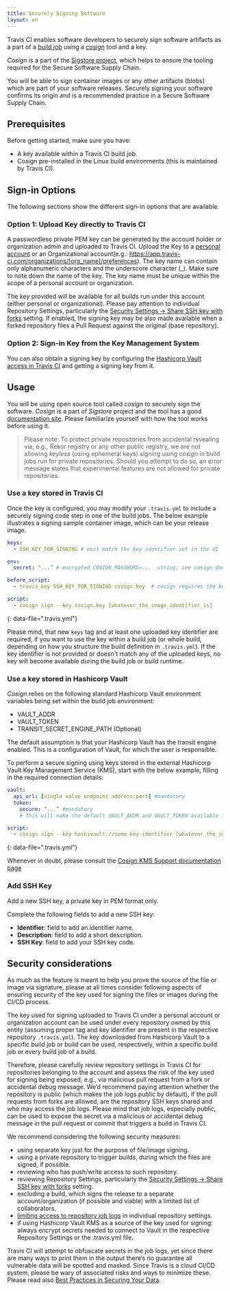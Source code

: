 ```yaml
---
title: Securely Signing Software
layout: en
---
```


Travis CI enables software developers to securely sign software artifacts as a part of a [build job](/user/job-lifecycle/#the-build) using a [*cosign*](https://github.com/sigstore/cosign) tool and a key.

*Cosign* is a part of the [Sigstore project](https://www.sigstore.dev/), which helps to ensure the tooling required for the Secure Software Supply Chain.

You will be able to sign container images or any other artifacts (blobs) which are part of your software releases. Securely signing your software confirms its origin and is a recommended practice in a Secure Software Supply Chain.

## Prerequisites

Before getting started, make sure you have:

* A key available within a Travis CI build job.
* Cosign pre-installed in the Linux build environments (this is maintained by Travis CI).

## Sign-in Options

The following sections show the different sign-in options that are available.

### Option 1: Upload Key directly to Travis CI

A passwordless private PEM key can be generated by the account holder or organization admin and uploaded to Travis CI.
Upload the Key to a [personal account](https://app.travis-ci.com/account/preferences )
or an Organizational account(e.g.: https://app.travis-ci.com/organizations/[org_name]/preferences). The key name can contain only alphanumeric characters and the underscore character (_). Make sure to note down the name of the key. The key name must be unique within the scope of a personal account or organization.

The key provided will be available for all builds run under this account (either personal or organizational). Please pay attention to individual Repository Settings, particularly the [Security Settings -> Share SSH key with forks](/user/web-ui#share-ssh-keys-with-forks) setting. If enabled, the signing key may be also made available when a forked repository files a Pull Request against the original (base repository).

### Option 2: Sign-in Key from the Key Management System

You can also obtain a signing key by configuring the [Hashicorp Vault access in Travis CI](/user/hashicorp-vault-integration) and getting a signing key from it.

## Usage

You will be using open source tool called *cosign* to securely sign the software. *Cosign* is a part of *Sigstore* project and the tool has a good [documentation site](https://docs.sigstore.dev/cosign/overview). Please familiarize yourself with how the tool works before using it.

> Please note: To protect private repositories from accidental revealing via, e.g., Rekor registry or any other public registry, we are not allowing *keyless* (using ephemeral keys) signing using *cosign* in build jobs run for private repositories. Should you attempt to do so, an error message states that experimental features are not allowed for private repositories.

### Use a key stored in Travis CI

Once the key is configured, you may modify your `.travis.yml` to include a securely signing code step in one of the build jobs. The below example illustrates a signing sample container image, which can be your release image.

```yaml
keys:
  - SSH_KEY_FOR_SIGNING # must match the key identifier set in the UI

env:
  secret: “...” # encrypted COSIGN_PASSWORD=...  string; see cosign doc

before_script:
  - travis_key SSH_KEY_FOR_SIGNING cosign.key  # cosign requires the key to be in a file

script:
  - cosign sign --key cosign.key [whatever_the_image_identifier_is]
```
{: data-file=".travis.yml"}


Please mind, that new `keys` tag and at least one uploaded key identifier are required, if you want to use the key within a build job (or whole build, depending on how you structure the build definition in `.travis.yml`). If the key identifier is not provided or doesn't match any of the uploaded keys, no key will become available during the  build job or build runtime.

### Use a key stored in Hashicorp Vault 

*Cosign* relies on the following standard Hashicorp Vault environment variables being set within the build job environment:
 * VAULT_ADDR
 * VAULT_TOKEN
 * TRANSIT_SECRET_ENGINE_PATH (Optional)

The default assumption is that your Hashicorp Vault has the transit engine enabled. This is a configuration of Vault, for which the user is responsible.

To perform a secure signing using keys stored in the external Hashicorp Vault Key Management Service (KMS), start with the below example, filling in the required connection details:

```yaml
vault:
  api_url: [single value endpoint address:port] #mandatory
  token:
    secure: “...” #mandatory
    # This will make the default VAULT_ADDR and VAULT_TOKEN available for cosign.

script:
  - cosign sign --key hashivault://some-key-identifier [whatever_the_image_identifier_is]
```
{: data-file=".travis.yml"}

Whenever in doubt, please consult the [Cosign KMS Support documentation page](https://docs.sigstore.dev/cosign/kms_support)

### Add SSH Key

Add a new SSH key, a private key in PEM format only.

Complete the following fields to add a new SSH key:
- **Identifier**: field to add an identifier name.
- **Description**: field to add a short description.
- **SSH Key**: field to add your SSH key code. 

## Security considerations

As much as the feature is meant to help you prove the source of the file or image via signature, please at all times consider following aspects of ensuring security of the key used for signing the files or images during the CI/CD process.

The key used for signing uploaded to Travis CI under a personal account or organization account can be used under every repository owned by this entity (assuming proper tag and key identifier are present in the respective repository `.travis.yml`). The key downloaded from Hashicorp Vault to a specific build job or build can be used, respectively, within a specific build job or every build job of a build.


Therefore, please carefully review repository settings in Travis CI for repositories belonging to the account and assess the risk of the key used for signing being exposed, e.g., via malicious pull request from a fork or accidental debug message. We’d recommend paying attention whether the repository is public (which makes the job logs public by default), if the pull requests from forks are allowed, are the repository SSH keys shared and who may access the job logs. Please mind that job logs, especially public, can be used to expose the secret via a malicious or accidental debug message in the pull request or commit that triggers a build in Travis CI.

We recommend considering the following security measures:
 * using separate key just for the purpose of file/image signing.
 * using a private repository to trigger builds, during which the files are signed, if possible.
 * reviewing who has push/write access to such repository.
 * reviewing Repository Settings, particularly the [Security Settings -> Share SSH key with forks](/user/web-ui#share-ssh-keys-with-forks) setting.
 * excluding a build, which signs the release to a separate account/organization (if possible and viable) with a limited list of collaborators.
 * [limiting access to repository job logs](/user/disable-job-logs/) in individual repository settings.
 * if using Hashicorp Vault KMS as a source of the key used for signing: always encrypt secrets needed to connect to Vault in the respective Repository Settings or the .travis.yml file.


Travis CI will attempt to obfuscate secrets in the job logs, yet since there are many ways to print them in the output there’s no guarantee all vulnerable data will be spotted and masked. Since Travis is a cloud CI/CD system, please be wary of associated risks and ways to minimize these. Please read also [Best Practices in Securing Your Data](/user/best-practices-security/).
